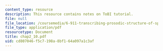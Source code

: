 ```yaml
---
content_type: resource
description: This resource contains notes on ToBI tutorial.
file: null
file_location: /coursemedia/6-911-transcribing-prosodic-structure-of-spoken-utterances-with-tobi-january-iap-2006/cd807046f5c7198a8bf164a097a1c3af_chap2_10.pdf
file_type: application/pdf
resourcetype: Document
title: chap2_10.pdf
uid: cd807046-f5c7-198a-8bf1-64a097a1c3af
---
```

